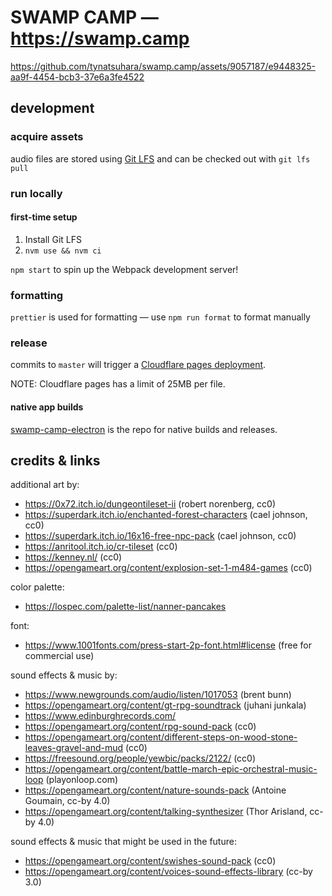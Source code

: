 # SWAMP CAMP — https://swamp.camp

https://github.com/tynatsuhara/swamp.camp/assets/9057187/e9448325-aa9f-4454-bcb3-37e6a3fe4522

## development

### acquire assets

audio files are stored using [Git LFS](https://git-lfs.github.com/) and can be checked out with `git lfs pull`

### run locally

#### first-time setup

1. Install Git LFS
2. `nvm use && nvm ci`

`npm start` to spin up the Webpack development server!

### formatting

`prettier` is used for formatting — use `npm run format` to format manually

### release

commits to `master` will trigger a [Cloudflare pages deployment](https://dash.cloudflare.com/1f52f961eb89afcf0499eba5f54090d5/pages/view/swamp-camp).

NOTE: Cloudflare pages has a limit of 25MB per file.

#### native app builds

[swamp-camp-electron](https://github.com/tynatsuhara/swamp-camp-electron) is the repo for native builds and releases.

## credits & links

additional art by:

-   https://0x72.itch.io/dungeontileset-ii (robert norenberg, cc0)
-   https://superdark.itch.io/enchanted-forest-characters (cael johnson, cc0)
-   https://superdark.itch.io/16x16-free-npc-pack (cael johnson, cc0)
-   https://anritool.itch.io/cr-tileset (cc0)
-   https://kenney.nl/ (cc0)
-   https://opengameart.org/content/explosion-set-1-m484-games (cc0)

color palette:

-   https://lospec.com/palette-list/nanner-pancakes

font:

-   https://www.1001fonts.com/press-start-2p-font.html#license (free for commercial use)

sound effects & music by:

-   https://www.newgrounds.com/audio/listen/1017053 (brent bunn)
-   https://opengameart.org/content/gt-rpg-soundtrack (juhani junkala)
-   https://www.edinburghrecords.com/
-   https://opengameart.org/content/rpg-sound-pack (cc0)
-   https://opengameart.org/content/different-steps-on-wood-stone-leaves-gravel-and-mud (cc0)
-   https://freesound.org/people/yewbic/packs/2122/ (cc0)
-   https://opengameart.org/content/battle-march-epic-orchestral-music-loop (playonloop.com)
-   https://opengameart.org/content/nature-sounds-pack (Antoine Goumain, cc-by 4.0)
-   https://opengameart.org/content/talking-synthesizer (Thor Arisland, cc-by 4.0)

sound effects & music that might be used in the future:

-   https://opengameart.org/content/swishes-sound-pack (cc0)
-   https://opengameart.org/content/voices-sound-effects-library (cc-by 3.0)
